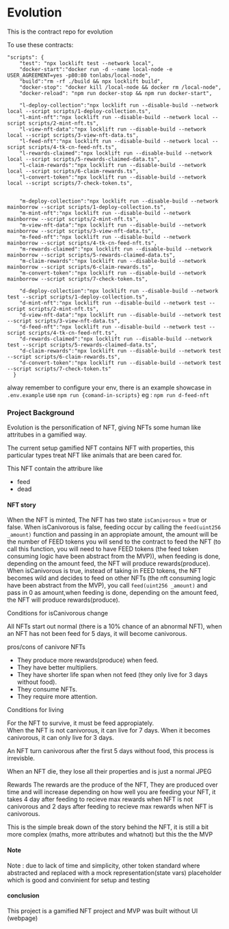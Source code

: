 # Evolution

This is the contract repo for evolution

To use these contracts:

```
"scripts": {
    "test": "npx locklift test --network local",
    "docker-start":"docker run -d --name local-node -e USER_AGREEMENT=yes -p80:80 tonlabs/local-node",
    "build":"rm -rf ./build && npx locklift build",
    "docker-stop": "docker kill /local-node && docker rm /local-node",
    "docker-reload": "npm run docker-stop && npm run docker-start",

    "l-deploy-collection":"npx locklift run --disable-build --network local --script scripts/1-deploy-collection.ts",
    "l-mint-nft":"npx locklift run --disable-build --network local --script scripts/2-mint-nft.ts",
    "l-view-nft-data":"npx locklift run --disable-build --network local --script scripts/3-view-nft-data.ts",
    "l-feed-nft":"npx locklift run --disable-build --network local --script scripts/4-tk-cn-feed-nft.ts",
    "l-rewards-claimed":"npx locklift run --disable-build --network local --script scripts/5-rewards-claimed-data.ts",
    "l-claim-rewards":"npx locklift run --disable-build --network local --script scripts/6-claim-rewards.ts",
    "l-convert-token":"npx locklift run --disable-build --network local --script scripts/7-check-token.ts",


    "m-deploy-collection":"npx locklift run --disable-build --network mainborrow --script scripts/1-deploy-collection.ts",
    "m-mint-nft":"npx locklift run --disable-build --network mainborrow --script scripts/2-mint-nft.ts",
    "m-view-nft-data":"npx locklift run --disable-build --network mainborrow --script scripts/3-view-nft-data.ts",
    "m-feed-nft":"npx locklift run --disable-build --network mainborrow --script scripts/4-tk-cn-feed-nft.ts",
    "m-rewards-claimed":"npx locklift run --disable-build --network mainborrow --script scripts/5-rewards-claimed-data.ts",
    "m-claim-rewards":"npx locklift run --disable-build --network mainborrow --script scripts/6-claim-rewards.ts",
    "m-convert-token":"npx locklift run --disable-build --network mainborrow --script scripts/7-check-token.ts",

    "d-deploy-collection":"npx locklift run --disable-build --network test --script scripts/1-deploy-collection.ts",
    "d-mint-nft":"npx locklift run --disable-build --network test --script scripts/2-mint-nft.ts",
    "d-view-nft-data":"npx locklift run --disable-build --network test --script scripts/3-view-nft-data.ts",
    "d-feed-nft":"npx locklift run --disable-build --network test --script scripts/4-tk-cn-feed-nft.ts",
    "d-rewards-claimed":"npx locklift run --disable-build --network test --script scripts/5-rewards-claimed-data.ts",
    "d-claim-rewards":"npx locklift run --disable-build --network test --script scripts/6-claim-rewards.ts",
    "d-convert-token":"npx locklift run --disable-build --network test --script scripts/7-check-token.ts"
  }
```

alway remember to configure your env, there is an example showcase in `.env.example`
use `npm run {comand-in-scripts}` eg : `npm run d-feed-nft`

### Project Background

Evolution is the personification of NFT, giving NFTs some human like attritubes in a gamified way.

The current setup gamified NFT contains NFT with properties, this particular types treat NFT like animals that are been cared for.

This NFT contain the attribure like

- feed
- dead

#### NFT story

When the NFT is minted,
The NFT has two state `isCanivorous` = true or false. When isCanivorous is false,
feeding occur by calling the `feed(uint256 _amount)` function and passing in an appropiate amount, the amount will be the number of FEED tokens you will send to the contract to feed the NFT (to call this function, you will need to have FEED tokens (the feed token consuming logic have been abstract from the MVP)), when feeding is done, depending on the amount feed, the NFT will produce rewards(produce).  
When isCanivorous is true, instead of taking in FEED tokens, the NFT becomes wild and decides to feed on other NFTs (the nft consuming logic have been abstract from the MVP), you call `feed(uint256 _amount)` and pass in 0 as amount,when feeding is done, depending on the amount feed, the NFT will produce rewards(produce).

Conditions for isCanivorous change

All NFTs start out normal (there is a 10% chance of an abnormal NFT), when an NFT has not been feed for 5 days, it will become canivorous.

pros/cons of canivore NFTs

- They produce more rewards(produce) when feed.
- They have better multipliers.
- They have shorter life span when not feed (they only live for 3 days without food).
- They consume NFTs.
- They require more attention.

Conditions for living

For the NFT to survive, it must be feed appropiately.  
When the NFT is not canivorous, it can live for 7 days. When it becomes canivorous, it can only live for 3 days.

An NFT turn canivorous after the first 5 days without food, this process is irrevisble.

When an NFT die, they lose all their properties and is just a normal JPEG

Rewards
The rewards are the produce of the NFT, They are produced over time and will increase depending on how well you are feeding your NFT, it takes 4 day after feeding to recieve max rewards when NFT is not canivorous and 2 days after feeding to recieve max rewards when NFT is canivorous.

This is the simple break down of the story behind the NFT, it is still a bit more complex (maths, more attributes and whatnot) but this the the MVP

#### Note

Note : due to lack of time and simplicity, other token standard where abstracted and replaced with a mock representation(state vars) placeholder which is good and convinient for setup and testing

#### conclusion

This project is a gamified NFT project and MVP was built without UI (webpage)
